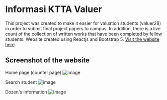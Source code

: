 # Informasi KTTA Valuer

This project was created to make it easier for valuation students (valuer28) in order to submit final project papers to campus. In addition, there is a live count of the collection of written works that have been completed by fellow students. Website created using Reactjs and Bootstrap 5. [Visit the website here](https://ktta-valuer.vercel.app).

## Screenshot of the website
Home page (counter page)
![image](https://user-images.githubusercontent.com/50021257/121878813-5735be00-cd36-11eb-8dc3-e4d93f730a48.png)

Search student
![image](https://user-images.githubusercontent.com/50021257/121878858-64eb4380-cd36-11eb-9fb5-8b1eea6ccc43.png)

Dozen's information
![image](https://user-images.githubusercontent.com/50021257/121878906-703e6f00-cd36-11eb-8bdc-7804825d3e4c.png)


